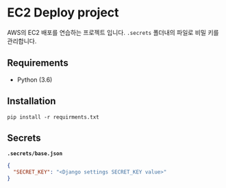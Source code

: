 # EC2 Deploy project

AWS의 EC2 배포를 연습하는 프로젝트 입니다.
`.secrets` 폴더내의 파일로 비밀 키를 관리합니다.

## Requirements

- Python (3.6)

## Installation
```
pip install -r requirments.txt

```

## Secrets

**`.secrets/base.json`**
```json
{
  "SECRET_KEY": "<Django settings SECRET_KEY value>"
}
```